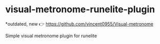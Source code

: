 # visual-metronome-runelite-plugin
*outdated, new 👉 https://github.com/vincent0955/Visual-metronome

Simple visual metronome plugin for runelite
